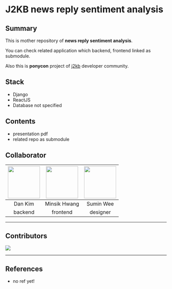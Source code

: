 # J2KB news reply sentiment analysis

## Summary

This is mother repository of **news reply sentiment analysis**.

You can check related application which backend, frontend linked as submodule.

Also this is **ponycon** project of [j2kb](https://www.j2kbcoding.com/) developer community.

## Stack

- Django
- ReactJS
- Database not specified

## Contents

- presentation pdf
- related repo as submodule

## Collaborator

| [<img src="https://avatars.githubusercontent.com/u/31695770?v=4" width="100">](https://github.com/xoxwgys56) | [<img src="https://avatars.githubusercontent.com/u/7940031?v=4" width="100">](https://github.com/waltererz) | [<img src="https://avatars.githubusercontent.com/u/62169779?v=4" width="100">](https://github.com/SUMIN-WEE) |
| :----------------------------------------------------------------------------------------------------------: | :---------------------------------------------------------------------------------------------------------: | :----------------------------------------------------------------------------------------------------------: |
|                                                   Dan Kim                                                    |                                                Minsik Hwang                                                 |                                                  Sumin Wee                                                   |
|                                                   backend                                                    |                                                  frontend                                                   |                                                   designer                                                   |

---

## Contributors

<a href="https://github.com/xoxwgys56/j2kb-news-reply-sentiment-analysisgraphs/contributors">
  <img src="https://contrib.rocks/image?repo=xoxwgys56/j2kb-news-reply-sentiment-analysis" />
</a>

---

## References

- no ref yet!
